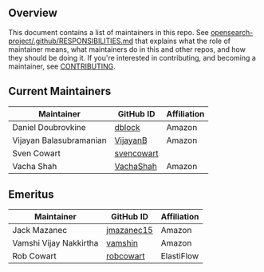 ## Overview

This document contains a list of maintainers in this repo. See [opensearch-project/.github/RESPONSIBILITIES.md](https://github.com/opensearch-project/.github/blob/main/RESPONSIBILITIES.md#maintainer-responsibilities) that explains what the role of maintainer means, what maintainers do in this and other repos, and how they should be doing it. If you're interested in contributing, and becoming a maintainer, see [CONTRIBUTING](CONTRIBUTING.md).

## Current Maintainers

| Maintainer              | GitHub ID                                   | Affiliation |
| ----------------------- | ------------------------------------------- | ----------- |
| Daniel Doubrovkine      | [dblock](https://github.com/dblock)         | Amazon      |
| Vijayan Balasubramanian | [VijayanB](https://github.com/VijayanB)     | Amazon      |
| Sven Cowart             | [svencowart](https://github.com/svencowart) |             |
| Vacha Shah              | [VachaShah](https://github.com/VachaShah)   | Amazon      |

## Emeritus

| Maintainer              | GitHub ID                                   | Affiliation |
| ----------------------- | ------------------------------------------- | ----------- |
| Jack Mazanec            | [jmazanec15](https://github.com/jmazanec15) | Amazon      |
| Vamshi Vijay Nakkirtha  | [vamshin](https://github.com/vamshin)       | Amazon      |
| Rob Cowart              | [robcowart](https://github.com/robcowart)   | ElastiFlow  |
